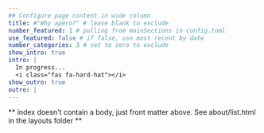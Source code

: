 ```yaml
---
## Configure page content in wide column
title: #"Why apéro?" # leave blank to exclude
number_featured: 1 # pulling from mainSections in config.toml
use_featured: false # if false, use most recent by date
number_categories: 3 # set to zero to exclude
show_intro: true
intro: |
  In progress...
  <i class="fas fa-hard-hat"></i>
show_outro: true
outro: |
---
```


** index doesn't contain a body, just front matter above.
See about/list.html in the layouts folder **